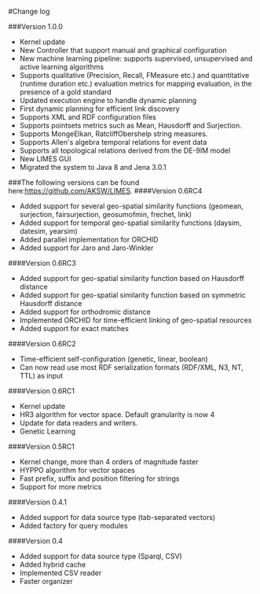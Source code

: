 #Change log

###Version 1.0.0
-  Kernel update
-  New Controller that support manual and graphical configuration
-  New machine learning pipeline: supports supervised, unsupervised and active learning algorithms
-  Supports qualitative (Precision, Recall, FMeasure etc.) and quantitative (runtime duration etc.) evaluation metrics for mapping evaluation, in the presence of a gold standard
-  Updated execution engine to handle dynamic planning
-  First dynamic planning for efficient link discovery
-  Supports XML and RDF configuration files
-  Supports pointsets metrics such as Mean, Hausdorff and Surjection.
-  Supports MongeElkan, RatcliffObershelp string measures.
-  Supports Allen's algebra temporal relations for event data
-  Supports all topological relations derived from the DE-9IM model
-  New LIMES GUI
-  Migrated the system to Java 8 and Jena 3.0.1


###The following versions can be found here:https://github.com/AKSW/LIMES. 
####Version 0.6RC4
-   Added support for several geo-spatial similarity functions (geomean, surjection, fairsurjection, geosumofmin, frechet, link)
-   Added support for temporal geo-spatial similarity functions (daysim, datesim, yearsim)
-   Added parallel implementation for ORCHID
-   Added support for Jaro and Jaro-Winkler

####Version 0.6RC3
-   Added support for geo-spatial similarity function based on Hausdorff distance
-   Added support for geo-spatial similarity function based on symmetric Hausdorff distance
-   Added support for orthodromic distance
-   Implemented ORCHID for time-efficient linking of geo-spatial resources
-   Added support for exact matches

####Version 0.6RC2
-   Time-efficient self-configuration (genetic, linear, boolean)
-   Can now read use most RDF serialization formats (RDF/XML, N3, NT, TTL) as input

####Version 0.6RC1
-   Kernel update
-   HR3 algorithm for vector space. Default granularity is now 4
-   Update for data readers and writers.
-   Genetic Learning

####Version 0.5RC1
-   Kernel change, more than 4 orders of magnitude faster
-   HYPPO algorithm for vector spaces
-   Fast prefix, suffix and position filtering for strings
-   Support for more metrics

####Version 0.4.1
-   Added support for data source type (tab-separated vectors)
-   Added factory for query modules

####Version 0.4
-   Added support for data source type (Sparql, CSV)
-   Added hybrid cache
-   Implemented CSV reader
-   Faster organizer
